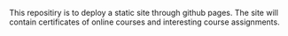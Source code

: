 This repositiry is to deploy a static site through github pages. The site will contain certificates of online courses and interesting course assignments.
